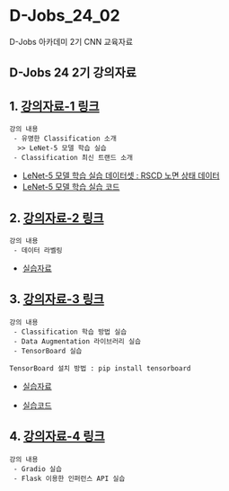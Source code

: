 # D-Jobs_24_02
D-Jobs 아카데미 2기 CNN 교육자료

## D-Jobs 24 2기 강의자료 

## 1. [강의자료-1 링크](https://github.com/KangHoyong/D-Jobs_24_02/blob/main/%EA%B0%95%EC%9D%98%EC%9E%90%EB%A3%8C/Classification/Classification%20%EA%B5%90%EC%9C%A1%EC%9E%90%EB%A3%8C%2001.pdf)

    강의 내용 
     - 유명한 Classification 소개 
      >> LeNet-5 모델 학습 실습 
     - Classification 최신 트랜드 소개 

* [LeNet-5 모델 학습 실습 데이터셋 : RSCD 노면 상태 데이터](https://drive.google.com/file/d/1WSGf6L0fI4_ioVSOiJpWCbSoa8SyUCLg/view?usp=sharing)
* [LeNet-5 모델 학습 실습 코드](https://github.com/KangHoyong/D-Jobs_24_02/blob/main/%EC%8B%A4%EC%8A%B5%EC%9E%90%EB%A3%8C/Classification%20/%EA%B0%95%EC%9D%98%EC%9E%90%EB%A3%8C-1/practiceMeterials01.py)


## 2. [강의자료-2 링크](https://github.com/KangHoyong/D-Jobs_24_02/blob/main/%EA%B0%95%EC%9D%98%EC%9E%90%EB%A3%8C/Classification/Classification%20%EA%B5%90%EC%9C%A1%EC%9E%90%EB%A3%8C%2002.pdf)

    강의 내용 
     - 데이터 라벨링 

* [실습자료](https://github.com/KangHoyong/D-Jobs_24_02/tree/main/%EC%8B%A4%EC%8A%B5%EC%9E%90%EB%A3%8C/Classification%20/%EA%B0%95%EC%9D%98%EC%9E%90%EB%A3%8C-2)

## 3. [강의자료-3 링크](https://github.com/KangHoyong/D-Jobs_24_02/blob/main/%EA%B0%95%EC%9D%98%EC%9E%90%EB%A3%8C/Classification/Classification%20%EA%B5%90%EC%9C%A1%EC%9E%90%EB%A3%8C%2003.pdf)

    강의 내용 
     - Classification 학습 방법 실습 
     - Data Augmentation 라이브러리 실습 
     - TensorBoard 실습 
    
    TensorBoard 설치 방법 : pip install tensorboard
    

* [실습자료](https://github.com/KangHoyong/D-Jobs_24_02/tree/main/%EC%8B%A4%EC%8A%B5%EC%9E%90%EB%A3%8C/Classification%20/%EA%B0%95%EC%9D%98%EC%9E%90%EB%A3%8C-3)

* [실습코드](https://github.com/KangHoyong/D-Jobs_24_02/tree/main/%EC%8B%A4%EC%8A%B5%EC%9E%90%EB%A3%8C/Classification%20/%EA%B0%95%EC%9D%98%EC%9E%90%EB%A3%8C-3/%EC%BD%94%EB%93%9C)


## 4. [강의자료-4 링크](https://github.com/KangHoyong/D-Jobs_24_02/blob/main/%EA%B0%95%EC%9D%98%EC%9E%90%EB%A3%8C/Classification/Classification%20%EA%B5%90%EC%9C%A1%EC%9E%90%EB%A3%8C%2004.pdf)

    강의 내용 
     - Gradio 실습 
     - Flask 이용한 인퍼런스 API 실습